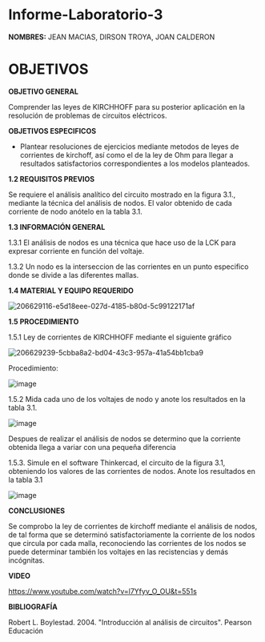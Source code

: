 # Informe-Laboratorio-3

**NOMBRES:** JEAN MACIAS, DIRSON TROYA, JOAN CALDERON

# **OBJETIVOS**

**OBJETIVO GENERAL**

Comprender las leyes de KIRCHHOFF para su posterior aplicación en la resolución de problemas de circuitos eléctricos.

**OBJETIVOS ESPECIFICOS**

* Plantear resoluciones de ejercicios mediante metodos de leyes de corrientes de kirchoff, así como el de la ley de Ohm para llegar a resultados satisfactorios correspondientes a los modelos planteados.

**1.2 REQUISITOS PREVIOS**

Se requiere el análisis analítico del circuito mostrado en la figura 3.1., mediante la técnica del análisis de nodos. El valor obtenido de cada corriente de nodo anótelo en la tabla 3.1.

**1.3 INFORMACIÓN GENERAL**

1.3.1 El análisis de nodos es una técnica que hace uso de la LCK para expresar corriente en función del voltaje.

1.3.2 Un nodo es la interseccion de las corrientes en un punto especifico donde se divide a las diferentes mallas.

**1.4 MATERIAL Y EQUIPO REQUERIDO**

![206629116-e5d18eee-027d-4185-b80d-5c99122171af](https://user-images.githubusercontent.com/116774235/206728831-69b3846e-95ac-48d1-aa2a-dc0a4aae342d.png)

**1.5 PROCEDIMIENTO**

1.5.1 Ley de corrientes de KIRCHHOFF mediante el siguiente gráfico


![206629239-5cbba8a2-bd04-43c3-957a-41a54bb1cba9](https://user-images.githubusercontent.com/116774235/206729015-209bc6d5-9ba6-4e29-afd4-eab9aa0d683a.png)

Procedimiento:

![image](https://user-images.githubusercontent.com/116774235/206735924-b8b59d68-dc2d-4844-bbdd-023b6edc68d1.png)



1.5.2 Mida cada uno de los voltajes de nodo y anote los resultados en la tabla 3.1.

![image](https://user-images.githubusercontent.com/116774235/206736543-ca74b60b-8540-4316-b96b-13a83a15337b.png)

Despues de realizar el análisis de nodos se determino que la corriente obtenida llega a variar con una pequeña diferencia

1.5.3. Simule en el software Thinkercad, el circuito de la figura 3.1, obteniendo los valores de las corrientes de nodos. Anote los resultados en la tabla 3.1

![image](https://user-images.githubusercontent.com/116774235/206736768-b0405c93-65a5-4942-bd4a-67af5ddcba4d.png)

**CONCLUSIONES**

Se comprobo la ley de corrientes de kirchoff mediante el análisis de nodos, de tal forma que se determinó satisfactoriamente la corriente de los nodos que circula por cada malla, reconociendo las corrientes de los nodos se puede determinar también los voltajes en las recistencias y demás incógnitas.

**VIDEO**

https://www.youtube.com/watch?v=l7Yfyv_O_OU&t=551s


**BIBLIOGRAFÍA**

Robert L. Boylestad. 2004. "Introducción al análisis de circuitos". Pearson Educación

